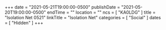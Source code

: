 +++
date = "2021-05-21T19:00:00-0500"
publishDate = "2021-05-20T19:00:00-0500"
endTime = ""
location = ""
ncs = [ "KA0LDG" ]
title = "Isolation Net 0521"
linkTitle = "Isolation Net"
categories = [ "Social" ]
dates = [ "Hidden" ]
+++
